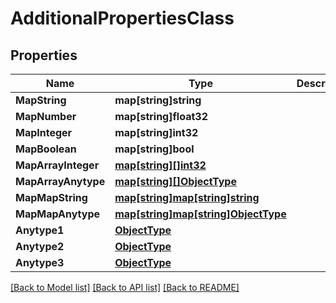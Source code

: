 # AdditionalPropertiesClass

## Properties

Name | Type | Description | Notes
------------ | ------------- | ------------- | -------------
**MapString** | **map[string]string** |  | [optional] 
**MapNumber** | **map[string]float32** |  | [optional] 
**MapInteger** | **map[string]int32** |  | [optional] 
**MapBoolean** | **map[string]bool** |  | [optional] 
**MapArrayInteger** | [**map[string][]int32**](array.md) |  | [optional] 
**MapArrayAnytype** | [**map[string][]ObjectType**](array.md) |  | [optional] 
**MapMapString** | [**map[string]map[string]string**](map.md) |  | [optional] 
**MapMapAnytype** | [**map[string]map[string]ObjectType**](map.md) |  | [optional] 
**Anytype1** | [**ObjectType**](.md) |  | [optional] 
**Anytype2** | [**ObjectType**](.md) |  | [optional] 
**Anytype3** | [**ObjectType**](.md) |  | [optional] 

[[Back to Model list]](../README.md#documentation-for-models) [[Back to API list]](../README.md#documentation-for-api-endpoints) [[Back to README]](../README.md)


